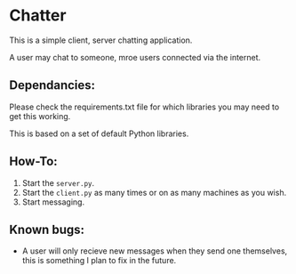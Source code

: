 # Chatter

This is a simple client, server chatting application.

A user may chat to someone, mroe users connected via the internet.

## Dependancies:

Please check the requirements.txt file for which libraries you may need to get this working.

This is based on a set of default Python libraries.


## How-To:

1. Start the `server.py`.
2. Start the `client.py` as many times or on as many machines as you wish.
3. Start messaging.


## Known bugs:

- A user will only recieve new messages when they send one themselves, this is something I plan to fix in the future.
